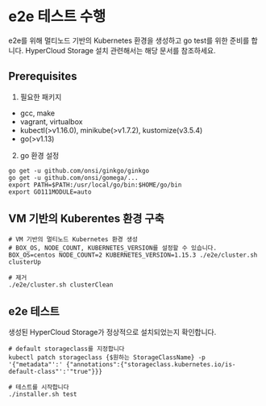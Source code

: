 # e2e 테스트 수행
e2e를 위해 멀티노드 기반의 Kubernetes 환경을 생성하고 go test를 위한 준비를 합니다. HyperCloud Storage 설치 관련해서는 해당 문서를 참조하세요.

## Prerequisites
1. 필요한 패키지
- gcc, make
- vagrant, virtualbox
- kubectl(>v1.16.0), minikube(>v1.7.2), kustomize(v3.5.4)
- go(>v1.13)

2. go 환경 설정
```shell
go get -u github.com/onsi/ginkgo/ginkgo
go get -u github.com/onsi/gomega/...
export PATH=$PATH:/usr/local/go/bin:$HOME/go/bin
export GO111MODULE=auto
```
## VM 기반의 Kuberentes 환경 구축
```shell
# VM 기반의 멀티노드 Kubernetes 환경 생성
# BOX_OS, NODE_COUNT, KUBERNETES_VERSION를 설정할 수 있습니다.
BOX_OS=centos NODE_COUNT=2 KUBERNETES_VERSION=1.15.3 ./e2e/cluster.sh clusterUp

# 제거
./e2e/cluster.sh clusterClean
```
## e2e 테스트
생성된 HyperCloud Storage가 정상적으로 설치되었는지 확인합니다.

```shell
# default storageclass를 지정합니다
kubectl patch storageclass {$원하는 StorageClassName} -p '{"metadata"':' {"annotations":{"storageclass.kubernetes.io/is-default-class"':'"true"}}}

# 테스트를 시작합니다
./installer.sh test
```
